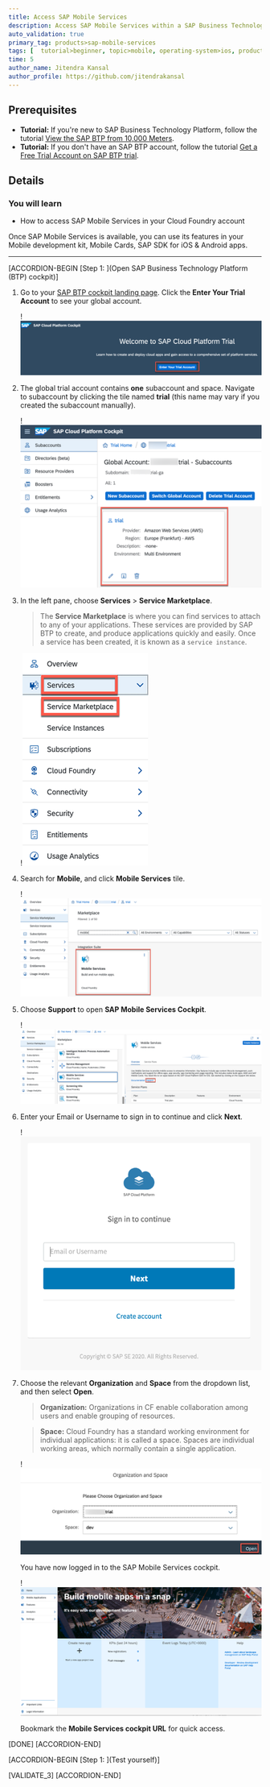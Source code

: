 ```yaml
---
title: Access SAP Mobile Services
description: Access SAP Mobile Services within a SAP Business Technology Platform trial account and open the Mobile Services cockpit.
auto_validation: true
primary_tag: products>sap-mobile-services
tags: [  tutorial>beginner, topic>mobile, operating-system>ios, products>sap-business-technology-platform, products>sap-cloud-platform-for-the-cloud-foundry-environment, products>sap-mobile-services, products>ios-sdk-for-sap-btp, products>android-sdk-for-sap-btp, products>sap-mobile-cards, products>mobile-development-kit-client]
time: 5
author_name: Jitendra Kansal
author_profile: https://github.com/jitendrakansal
---
```

## Prerequisites  
 - **Tutorial:** If you're new to SAP Business Technology Platform, follow the tutorial [View the SAP BTP from 10,000 Meters](cp-explore-cloud-platform).
 - **Tutorial:** If you don't have an SAP BTP account, follow the tutorial [Get a Free Trial Account on SAP BTP trial](hcp-create-trial-account).

## Details
### You will learn  
- How to access SAP Mobile Services in your Cloud Foundry account

Once SAP Mobile Services is available, you can use its features in your Mobile development kit, Mobile Cards, SAP SDK for iOS & Android apps.

---


[ACCORDION-BEGIN [Step 1: ](Open SAP Business Technology Platform (BTP) cockpit)]

1. Go to your [SAP BTP cockpit landing page](https://cockpit.hanatrial.ondemand.com). Click the **Enter Your Trial Account** to see your global account.

    !![enter trial account](img_1.1.png)

2. The global trial account contains **one** subaccount and space. Navigate to subaccount by clicking the tile named **trial** (this name may vary if you created the subaccount manually).

    !![enter subaccount](img_1.2.png)

3. In the left pane, choose **Services** > **Service Marketplace**.

    >The **Service Marketplace** is where you can find services to attach to any of your applications. These services are provided by SAP BTP to create, and produce applications quickly and easily. Once a service has been created, it is known as a `service instance`.

    !![service marketplace](img_1.4.png)

4. Search for **Mobile**, and click **Mobile Services** tile.  

    !![mobile service tile](img_1.5.png)

6. Choose **Support** to open **SAP Mobile Services Cockpit**.

    !![support button click](img_1.6.png)

7. Enter your Email or Username to sign in to continue and click **Next**.

    !![cf_trial](img_1.7.png)

8. Choose the relevant **Organization** and **Space** from the dropdown list, and then select **Open**.

    >**Organization:** Organizations in CF enable collaboration among users and enable grouping of resources.

    >**Space:** Cloud Foundry has a standard working environment for individual applications: it is called a space. Spaces are individual working areas, which normally contain a single application.

    !![cf Trial](img_1.8.png)

    You have now logged in to the SAP Mobile Services cockpit.

    !![cf Trial](img_1.9.png)

    Bookmark the **Mobile Services cockpit URL** for quick access.

[DONE]
[ACCORDION-END]


[ACCORDION-BEGIN [Step 1: ](Test yourself)]


[VALIDATE_3]
[ACCORDION-END]
